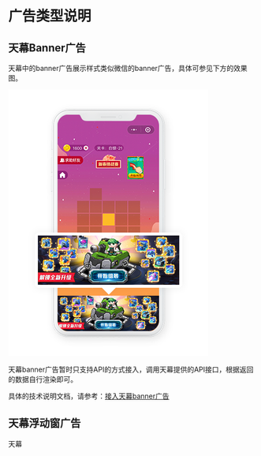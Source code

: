 # 广告类型说明

## 天幕Banner广告

天幕中的banner广告展示样式类似微信的banner广告，具体可参见下方的效果图。

![&#x5929;&#x5E55;banner&#x5E7F;&#x544A;](../../.gitbook/assets/banner-guang-11.png)

天幕banner广告暂时只支持API的方式接入，调用天幕提供的API接口，根据返回的数据自行渲染即可。

具体的技术说明文档，请参考：[接入天幕banner广告](../../dev-guide/create-ad-position/api/get-ad-position-config.md#banner)

## 天幕浮动窗广告

天幕

